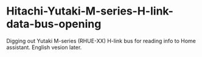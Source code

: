 # Hitachi-Yutaki-M-series-H-link-data-bus-opening
Digging out Yutaki M-series (RHUE-XX) H-link bus for reading info to Home assistant. English vesion later.
